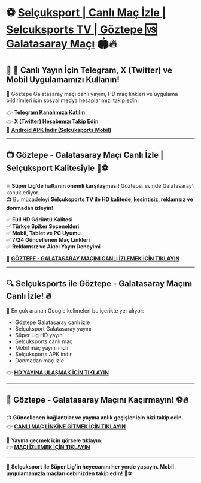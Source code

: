 # ⚽ **[Selçuksport | Canlı Maç İzle | Selcuksports TV | Göztepe 🆚 Galatasaray Maçı](https://www.selcuk.site)** 🏟️🔥  

## 📢 **📲 Canlı Yayın İçin Telegram, X (Twitter) ve Mobil Uygulamamızı Kullanın!**  
📡 Göztepe Galatasaray maçı canlı yayını, HD maç linkleri ve uygulama bildirimleri için sosyal medya hesaplarımızı takip edin:  

👉 **[Telegram Kanalımıza Katılın](https://t.me/+gAaD6HFJuldlZGNk)**  
👉 **[X (Twitter) Hesabımızı Takip Edin](https://x.com/selcuksportsx_)**  
📲 **[Android APK İndir (Selçuksports Mobil)](https://atomkontrol.top/apk/selcuksportstv.apk)**  

---

## 📺 **Göztepe - Galatasaray Maçı Canlı İzle | Selçuksport Kalitesiyle** 🎥⚽  

🔥 **Süper Lig’de haftanın önemli karşılaşması!** Göztepe, evinde Galatasaray'ı konuk ediyor.  
📺 Bu mücadeleyi **Selçuksports TV ile HD kalitede, kesintisiz, reklamsız ve donmadan izleyin!**

✅ **Full HD Görüntü Kalitesi**  
✅ **Türkçe Spiker Seçenekleri**  
✅ **Mobil, Tablet ve PC Uyumu**  
✅ **7/24 Güncellenen Maç Linkleri**  
✅ **Reklamsız ve Akıcı Yayın Deneyimi**  

📌 **[GÖZTEPE - GALATASARAY MAÇINI CANLI İZLEMEK İÇİN TIKLAYIN](https://www.selcuk.site)**  

---

## 🔍 **Selçuksports ile Göztepe - Galatasaray Maçını Canlı İzle!** 🔥  

📢 En çok aranan Google kelimeleri bu içerikte yer alıyor:  
- Göztepe Galatasaray canlı izle  
- Selçuksport Galatasaray yayını  
- Süper Lig HD yayın  
- Selcuksports canlı maç  
- Mobil maç yayını indir  
- Selçuksports APK indir  
- Donmadan maç izle  

👉 **[HD YAYINA ULAŞMAK İÇİN TIKLAYIN](https://www.selcuk.site)**  

---

## 🚀 **Göztepe - Galatasaray Maçını Kaçırmayın!** ⚽🔥  

📺 **Güncellenen bağlantılar ve yayına anlık geçişler için bizi takip edin.**  
👉 **[CANLI MAÇ LİNKİNE GİTMEK İÇİN TIKLAYIN](https://www.selcuk.site)**  


📢 **Yayına geçmek için görsele tıklayın:**  
👉 **[MAÇI İZLEMEK İÇİN TIKLAYIN](https://www.selcuk.site)**  

---

🎉 **Selçuksport ile Süper Lig’in heyecanını her yerde yaşayın. Mobil uygulamamızla maçları cebinizden takip edin!** 📲⚽  
